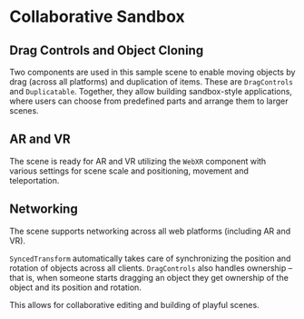 # Collaborative Sandbox

## Drag Controls and Object Cloning

Two components are used in this sample scene to enable moving objects by drag (across all platforms) and duplication of items. 
These are `DragControls` and `Duplicatable`. Together, they allow building sandbox-style applications, where users can choose from predefined parts and arrange them to larger scenes.  

## AR and VR

The scene is ready for AR and VR utilizing the `WebXR` component with various settings for scene scale and positioning, movement and teleportation.

## Networking

The scene supports networking across all web platforms (including AR and VR).  

`SyncedTransform` automatically takes care of synchronizing the position and rotation of objects across all clients. `DragControls` also handles ownership – that is, when someone starts dragging an object they get ownership of the object and its position and rotation.  

This allows for collaborative editing and building of playful scenes.  

